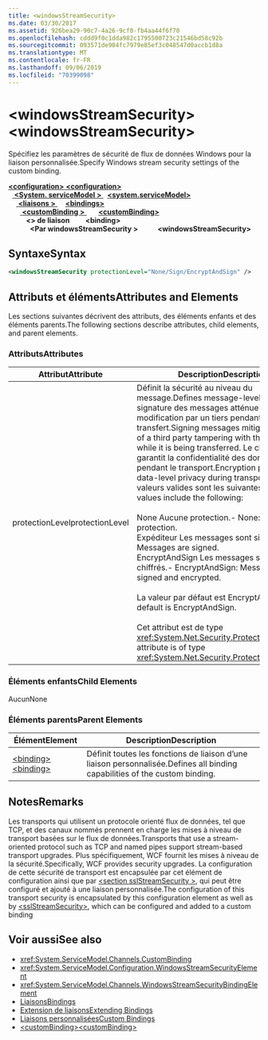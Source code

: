 ```yaml
---
title: <windowsStreamSecurity>
ms.date: 03/30/2017
ms.assetid: 926bea29-90c7-4a26-9cf0-fb4aa44f6f70
ms.openlocfilehash: cddd9f0c1dda982c1795500723c21546bd58c92b
ms.sourcegitcommit: 093571de904fc7979e85ef3c048547d0accb1d8a
ms.translationtype: MT
ms.contentlocale: fr-FR
ms.lasthandoff: 09/06/2019
ms.locfileid: "70399098"
---
```

# <a name="windowsstreamsecurity"></a><span data-ttu-id="15265-101">\<windowsStreamSecurity></span><span class="sxs-lookup"><span data-stu-id="15265-101">\<windowsStreamSecurity></span></span>
<span data-ttu-id="15265-102">Spécifiez les paramètres de sécurité de flux de données Windows pour la liaison personnalisée.</span><span class="sxs-lookup"><span data-stu-id="15265-102">Specify Windows stream security settings of the custom binding.</span></span>  
  
<span data-ttu-id="15265-103">[ **\<configuration>** ](../configuration-element.md)</span><span class="sxs-lookup"><span data-stu-id="15265-103">[**\<configuration>**](../configuration-element.md)</span></span>\
<span data-ttu-id="15265-104">&nbsp;&nbsp;[ **\<System. serviceModel >** ](system-servicemodel.md)</span><span class="sxs-lookup"><span data-stu-id="15265-104">&nbsp;&nbsp;[**\<system.serviceModel>**](system-servicemodel.md)</span></span>\
<span data-ttu-id="15265-105">&nbsp;&nbsp;&nbsp;&nbsp;[ **\<liaisons >** ](bindings.md)</span><span class="sxs-lookup"><span data-stu-id="15265-105">&nbsp;&nbsp;&nbsp;&nbsp;[**\<bindings>**](bindings.md)</span></span>\
<span data-ttu-id="15265-106">&nbsp;&nbsp;&nbsp;&nbsp;&nbsp;&nbsp;[ **\<customBinding >** ](custombinding.md)</span><span class="sxs-lookup"><span data-stu-id="15265-106">&nbsp;&nbsp;&nbsp;&nbsp;&nbsp;&nbsp;[**\<customBinding>**](custombinding.md)</span></span>\
<span data-ttu-id="15265-107">&nbsp;&nbsp;&nbsp;&nbsp;&nbsp;&nbsp;&nbsp;&nbsp; **\<> de liaison**</span><span class="sxs-lookup"><span data-stu-id="15265-107">&nbsp;&nbsp;&nbsp;&nbsp;&nbsp;&nbsp;&nbsp;&nbsp;**\<binding>**</span></span>\
<span data-ttu-id="15265-108">&nbsp;&nbsp;&nbsp;&nbsp;&nbsp;&nbsp;&nbsp;&nbsp;&nbsp;&nbsp; **\<Par windowsStreamSecurity >**</span><span class="sxs-lookup"><span data-stu-id="15265-108">&nbsp;&nbsp;&nbsp;&nbsp;&nbsp;&nbsp;&nbsp;&nbsp;&nbsp;&nbsp;**\<windowsStreamSecurity>**</span></span>  
  
## <a name="syntax"></a><span data-ttu-id="15265-109">Syntaxe</span><span class="sxs-lookup"><span data-stu-id="15265-109">Syntax</span></span>  
  
```xml  
<windowsStreamSecurity protectionLevel="None/Sign/EncryptAndSign" />
```  
  
## <a name="attributes-and-elements"></a><span data-ttu-id="15265-110">Attributs et éléments</span><span class="sxs-lookup"><span data-stu-id="15265-110">Attributes and Elements</span></span>  
 <span data-ttu-id="15265-111">Les sections suivantes décrivent des attributs, des éléments enfants et des éléments parents.</span><span class="sxs-lookup"><span data-stu-id="15265-111">The following sections describe attributes, child elements, and parent elements.</span></span>  
  
### <a name="attributes"></a><span data-ttu-id="15265-112">Attributs</span><span class="sxs-lookup"><span data-stu-id="15265-112">Attributes</span></span>  
  
|<span data-ttu-id="15265-113">Attribut</span><span class="sxs-lookup"><span data-stu-id="15265-113">Attribute</span></span>|<span data-ttu-id="15265-114">Description</span><span class="sxs-lookup"><span data-stu-id="15265-114">Description</span></span>|  
|---------------|-----------------|  
|<span data-ttu-id="15265-115">protectionLevel</span><span class="sxs-lookup"><span data-stu-id="15265-115">protectionLevel</span></span>|<span data-ttu-id="15265-116">Définit la sécurité au niveau du message.</span><span class="sxs-lookup"><span data-stu-id="15265-116">Defines message-level security.</span></span> <span data-ttu-id="15265-117">La signature des messages atténue le risque de modification par un tiers pendant le transfert.</span><span class="sxs-lookup"><span data-stu-id="15265-117">Signing messages mitigates the risk of a third party tampering with the message while it is being transferred.</span></span> <span data-ttu-id="15265-118">Le chiffrement garantit la confidentialité des données pendant le transport.</span><span class="sxs-lookup"><span data-stu-id="15265-118">Encryption provides data-level privacy during transport.</span></span> <span data-ttu-id="15265-119">Les valeurs valides sont les suivantes :</span><span class="sxs-lookup"><span data-stu-id="15265-119">Valid values include the following:</span></span><br /><br /> <span data-ttu-id="15265-120">None Aucune protection.</span><span class="sxs-lookup"><span data-stu-id="15265-120">-   None: No protection.</span></span><br /><span data-ttu-id="15265-121">Expéditeur Les messages sont signés.</span><span class="sxs-lookup"><span data-stu-id="15265-121">-   Sign: Messages are signed.</span></span><br /><span data-ttu-id="15265-122">EncryptAndSign Les messages sont signés et chiffrés.</span><span class="sxs-lookup"><span data-stu-id="15265-122">-   EncryptAndSign: Messages are signed and encrypted.</span></span><br /><br /> <span data-ttu-id="15265-123">La valeur par défaut est EncryptAndSign.</span><span class="sxs-lookup"><span data-stu-id="15265-123">The default is EncryptAndSign.</span></span><br /><br /> <span data-ttu-id="15265-124">Cet attribut est de type <xref:System.Net.Security.ProtectionLevel>.</span><span class="sxs-lookup"><span data-stu-id="15265-124">This attribute is of type <xref:System.Net.Security.ProtectionLevel>.</span></span>|  
  
### <a name="child-elements"></a><span data-ttu-id="15265-125">Éléments enfants</span><span class="sxs-lookup"><span data-stu-id="15265-125">Child Elements</span></span>  
 <span data-ttu-id="15265-126">Aucun</span><span class="sxs-lookup"><span data-stu-id="15265-126">None</span></span>  
  
### <a name="parent-elements"></a><span data-ttu-id="15265-127">Éléments parents</span><span class="sxs-lookup"><span data-stu-id="15265-127">Parent Elements</span></span>  
  
|<span data-ttu-id="15265-128">Élément</span><span class="sxs-lookup"><span data-stu-id="15265-128">Element</span></span>|<span data-ttu-id="15265-129">Description</span><span class="sxs-lookup"><span data-stu-id="15265-129">Description</span></span>|  
|-------------|-----------------|  
|[<span data-ttu-id="15265-130">\<binding></span><span class="sxs-lookup"><span data-stu-id="15265-130">\<binding></span></span>](../../../misc/binding.md)|<span data-ttu-id="15265-131">Définit toutes les fonctions de liaison d’une liaison personnalisée.</span><span class="sxs-lookup"><span data-stu-id="15265-131">Defines all binding capabilities of the custom binding.</span></span>|  
  
## <a name="remarks"></a><span data-ttu-id="15265-132">Notes</span><span class="sxs-lookup"><span data-stu-id="15265-132">Remarks</span></span>  
 <span data-ttu-id="15265-133">Les transports qui utilisent un protocole orienté flux de données, tel que TCP, et des canaux nommés prennent en charge les mises à niveau de transport basées sur le flux de données.</span><span class="sxs-lookup"><span data-stu-id="15265-133">Transports that use a stream-oriented protocol such as TCP and named pipes support stream-based transport upgrades.</span></span> <span data-ttu-id="15265-134">Plus spécifiquement, WCF fournit les mises à niveau de la sécurité.</span><span class="sxs-lookup"><span data-stu-id="15265-134">Specifically, WCF provides security upgrades.</span></span> <span data-ttu-id="15265-135">La configuration de cette sécurité de transport est encapsulée par cet élément de configuration ainsi que par [ \<section sslStreamSecurity >](sslstreamsecurity.md), qui peut être configuré et ajouté à une liaison personnalisée.</span><span class="sxs-lookup"><span data-stu-id="15265-135">The configuration of this transport security is encapsulated by this configuration element  as well as by [\<sslStreamSecurity>](sslstreamsecurity.md), which can be configured and added to a custom binding</span></span>  
  
## <a name="see-also"></a><span data-ttu-id="15265-136">Voir aussi</span><span class="sxs-lookup"><span data-stu-id="15265-136">See also</span></span>

- <xref:System.ServiceModel.Channels.CustomBinding>
- <xref:System.ServiceModel.Configuration.WindowsStreamSecurityElement>
- <xref:System.ServiceModel.Channels.WindowsStreamSecurityBindingElement>
- [<span data-ttu-id="15265-137">Liaisons</span><span class="sxs-lookup"><span data-stu-id="15265-137">Bindings</span></span>](../../../wcf/bindings.md)
- [<span data-ttu-id="15265-138">Extension de liaisons</span><span class="sxs-lookup"><span data-stu-id="15265-138">Extending Bindings</span></span>](../../../wcf/extending/extending-bindings.md)
- [<span data-ttu-id="15265-139">Liaisons personnalisées</span><span class="sxs-lookup"><span data-stu-id="15265-139">Custom Bindings</span></span>](../../../wcf/extending/custom-bindings.md)
- [<span data-ttu-id="15265-140">\<customBinding></span><span class="sxs-lookup"><span data-stu-id="15265-140">\<customBinding></span></span>](custombinding.md)
